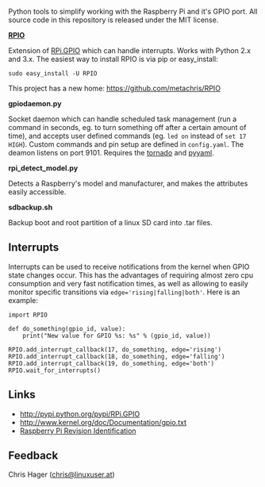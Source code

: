 Python tools to simplify working with the Raspberry Pi and it's GPIO port. All source code in
this repository is released under the MIT license.


**[RPIO](https://github.com/metachris/RPIO)**

Extension of [RPi.GPIO](http://pypi.python.org/pypi/RPi.GPIO) which can handle interrupts.
Works with Python 2.x and 3.x. The easiest way to install RPIO is via pip or easy_install:

    sudo easy_install -U RPIO

This project has a new home: https://github.com/metachris/RPIO


**gpiodaemon.py**

Socket daemon which can handle scheduled task management (run a command in <n>
seconds, eg. to turn something off after a certain amount of time), and
accepts user defined commands (eg. `led on` instead of `set 17 HIGH`). Custom
commands and pin setup are defined in `config.yaml`. The deamon listens on
port 9101. Requires the [tornado](http://pypi.python.org/pypi/tornado) and
[pyyaml](http://pypi.python.org/pypi/PyYAML).


**rpi\_detect\_model.py**

Detects a Raspberry's model and manufacturer, and makes the attributes
easily accessible.


**sdbackup.sh**

Backup boot and root partition of a linux SD card into .tar files.


Interrupts
----------
Interrupts can be used to receive notifications from the kernel when GPIO state 
changes occur. This has the advantages of requiring almost zero cpu consumption
and very fast notification times, as well as allowing to easily monitor
specific transitions via `edge='rising|falling|both'`. Here is an example:

    import RPIO

    def do_something(gpio_id, value):
        print("New value for GPIO %s: %s" % (gpio_id, value))

    RPIO.add_interrupt_callback(17, do_something, edge='rising')
    RPIO.add_interrupt_callback(18, do_something, edge='falling')
    RPIO.add_interrupt_callback(19, do_something, edge='both')
    RPIO.wait_for_interrupts()


Links
-----
* http://pypi.python.org/pypi/RPi.GPIO
* http://www.kernel.org/doc/Documentation/gpio.txt
* [Raspberry Pi Revision Identification](http://www.raspberrypi.org/phpBB3/viewtopic.php?f=63&t=32733)


Feedback 
--------
Chris Hager (<chris@linuxuser.at>)
